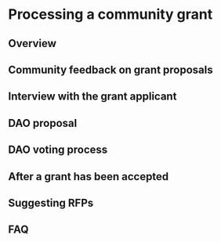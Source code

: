 # Processing a community grant

## Overview

## Community feedback on grant proposals

## Interview with the grant applicant

## DAO proposal

## DAO voting process

## After a grant has been accepted

## Suggesting RFPs

## FAQ
